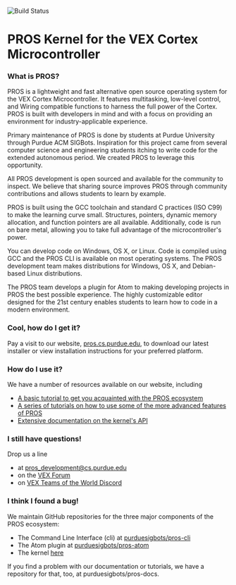 ![Build Status](http://jenkins.purduesigbots.com/job/PROS%20Kernel%20Build/badge/icon)

# PROS Kernel for the VEX Cortex Microcontroller

### What is PROS?
PROS is a lightweight and fast alternative open source operating system for the VEX Cortex Microcontroller. It features multitasking, low-level control, and Wiring compatible functions to harness the full power of the Cortex. PROS is built with developers in mind and with a focus on providing an environment for industry-applicable experience.

Primary maintenance of PROS is done by students at Purdue University through Purdue ACM SIGBots. Inspiration for this project came from several computer science and engineering students itching to write code for the extended autonomous period. We created PROS to leverage this opportunity.

All PROS development is open sourced and available for the community to inspect. We believe that sharing source improves PROS through community contributions and allows students to learn by example.

PROS is built using the GCC toolchain and standard C practices (ISO C99) to make the learning curve small. Structures, pointers, dynamic memory allocation, and function pointers are all available. Additionally, code is run on bare metal, allowing you to take full advantage of the microcontroller's power.

You can develop code on Windows, OS X, or Linux. Code is compiled using GCC and the PROS CLI is available on most operating systems. The PROS development team makes distributions for Windows, OS X, and Debian-based Linux distributions.

The PROS team develops a plugin for Atom to making developing projects in PROS the best possible experience. The highly customizable editor designed for the 21st century enables students to learn how to code in a modern environment.

### Cool, how do I get it?
Pay a visit to our website, [pros.cs.purdue.edu](https://pros.cs.purdue.edu), to download our latest installer or view installation instructions for your preferred platform.

### How do I use it?
We have a number of resources available on our website, including
- [A basic tutorial to get you acquainted with the PROS ecosystem](http://pros.cs.purdue.edu/getting-started/)
- [A series of tutorials on how to use some of the more advanced features of PROS](http://pros.cs.purdue.edu/tutorials/)
- [Extensive documentation on the kernel's API](http://pros.cs.purdue.edu/api/)

### I still have questions!
Drop us a line
- at pros_development@cs.purdue.edu 
- on the [VEX Forum](https://www.vexforum.com/index.php/)
- on [VEX Teams of the World Discord](https://discord.gg/xddjWGj)

### I think I found a bug!
We maintain GitHub repositories for the three major components of the PROS ecosystem:
- The Command Line Interface (cli) at [purduesigbots/pros-cli](https://github.com/purduesigbots/pros-cli)
- The Atom plugin at [purduesigbots/pros-atom](https://github.com/purduesigbots/pros-atom)
- The kernel [here](https://github.com/purduesigbots/pros)

If you find a problem with our documentation or tutorials, we have a repository for that, too, at purduesigbots/pros-docs.
